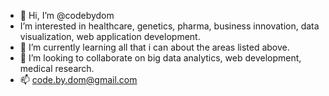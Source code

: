 - 👋 Hi, I’m @codebydom
- I’m interested in healthcare, genetics, pharma, business innovation, data visualization, web application development.
- 🌱 I’m currently learning all that i can about the areas listed above.
- 💞️ I’m looking to collaborate on big data analytics, web development, medical research.
- 📫 code.by.dom@gmail.com 

<!---
codebydom/codebydom is a ✨ special ✨ repository because its `README.md` (this file) appears on your GitHub profile.
You can click the Preview link to take a look at your changes.
--->
